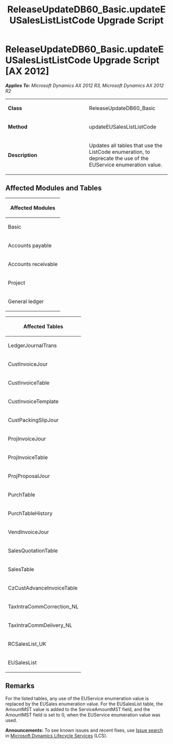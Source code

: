 ﻿---
title: ReleaseUpdateDB60_Basic.updateEUSalesListListCode Upgrade Script
TOCTitle: ReleaseUpdateDB60_Basic.updateEUSalesListListCode Upgrade Script
ms:assetid: dca8d055-4aeb-a35d-a82a-08af8e5f19b1
ms:mtpsurl: https://msdn.microsoft.com/en-us/library/JJ737196(v=AX.60)
ms:contentKeyID: 49711639
ms.date: 05/18/2015
mtps_version: v=AX.60
---

# ReleaseUpdateDB60\_Basic.updateEUSalesListListCode Upgrade Script [AX 2012]


_**Applies To:** Microsoft Dynamics AX 2012 R3, Microsoft Dynamics AX 2012 R2_

<table>
<colgroup>
<col style="width: 50%" />
<col style="width: 50%" />
</colgroup>
<tbody>
<tr class="odd">
<td><p><strong>Class</strong></p></td>
<td><p>ReleaseUpdateDB60_Basic</p></td>
</tr>
<tr class="even">
<td><p><strong>Method</strong></p></td>
<td><p>updateEUSalesListListCode</p></td>
</tr>
<tr class="odd">
<td><p><strong>Description</strong></p></td>
<td><p>Updates all tables that use the ListCode enumeration, to deprecate the use of the EUService enumeration value.</p></td>
</tr>
</tbody>
</table>


## Affected Modules and Tables

<table>
<colgroup>
<col style="width: 100%" />
</colgroup>
<thead>
<tr class="header">
<th><p>Affected Modules</p></th>
</tr>
</thead>
<tbody>
<tr class="odd">
<td><p>Basic</p></td>
</tr>
<tr class="even">
<td><p>Accounts payable</p></td>
</tr>
<tr class="odd">
<td><p>Accounts receivable</p></td>
</tr>
<tr class="even">
<td><p>Project</p></td>
</tr>
<tr class="odd">
<td><p>General ledger</p></td>
</tr>
</tbody>
</table>


<table>
<colgroup>
<col style="width: 100%" />
</colgroup>
<thead>
<tr class="header">
<th><p>Affected Tables</p></th>
</tr>
</thead>
<tbody>
<tr class="odd">
<td><p>LedgerJournalTrans</p></td>
</tr>
<tr class="even">
<td><p>CustInvoiceJour</p></td>
</tr>
<tr class="odd">
<td><p>CustInvoiceTable</p></td>
</tr>
<tr class="even">
<td><p>CustInvoiceTemplate</p></td>
</tr>
<tr class="odd">
<td><p>CustPackingSlipJour</p></td>
</tr>
<tr class="even">
<td><p>ProjInvoiceJour</p></td>
</tr>
<tr class="odd">
<td><p>ProjInvoiceTable</p></td>
</tr>
<tr class="even">
<td><p>ProjProposalJour</p></td>
</tr>
<tr class="odd">
<td><p>PurchTable</p></td>
</tr>
<tr class="even">
<td><p>PurchTableHistory</p></td>
</tr>
<tr class="odd">
<td><p>VendInvoiceJour</p></td>
</tr>
<tr class="even">
<td><p>SalesQuotationTable</p></td>
</tr>
<tr class="odd">
<td><p>SalesTable</p></td>
</tr>
<tr class="even">
<td><p>CzCustAdvanceInvoiceTable</p></td>
</tr>
<tr class="odd">
<td><p>TaxIntraCommCorrection_NL</p></td>
</tr>
<tr class="even">
<td><p>TaxIntraCommDelivery_NL</p></td>
</tr>
<tr class="odd">
<td><p>RCSalesList_UK</p></td>
</tr>
<tr class="even">
<td><p>EUSalesList</p></td>
</tr>
</tbody>
</table>


## Remarks

For the listed tables, any use of the EUService enumeration value is replaced by the EUSales enumeration value. For the EUSalesList table, the AmountMST value is added to the ServiceAmountMST field, and the AmountMST field is set to 0, when the EUService enumeration value was used.

  
**Announcements:** To see known issues and recent fixes, use [Issue search](http://go.microsoft.com/fwlink/?linkid=389258) in [Microsoft Dynamics Lifecycle Services](http://go.microsoft.com/fwlink/?linkid=306505) (LCS).

